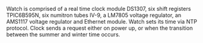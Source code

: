 Watch is comprised of a real time clock module DS1307, six shift registers TPIC6B595N, six numitron tubes IV-9, a LM7805 voltage regulator, an AMS1117 voltage regulator and Ethernet module.
Watch sets its time via NTP protocol. Clock sends a request either on power up, or when the transition between the summer and winter time occurs.